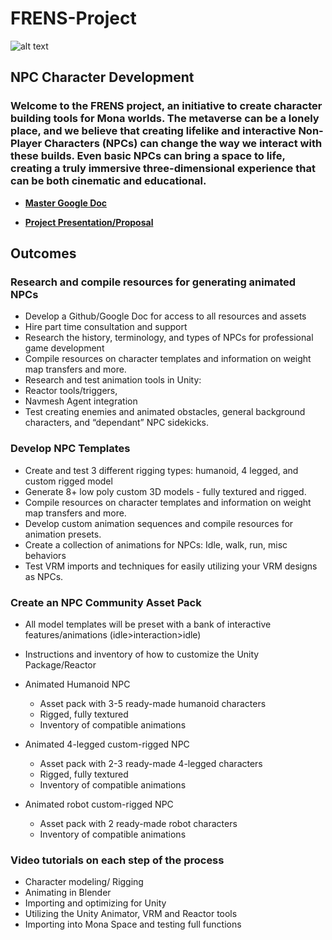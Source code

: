 # FRENS-Project

![alt text](https://gateway.pinata.cloud/ipfs/QmeGmoiA8RcXWgkP3kzfhCGwhc6gu3QMbxH8kqg2H11oe3)  

## NPC Character Development  
### Welcome to the FRENS project, an initiative to create character building tools for Mona worlds. The metaverse can be a lonely place, and we believe that creating lifelike and interactive Non-Player Characters (NPCs) can change the way we interact with these builds. Even basic NPCs can bring a space to life, creating a truly immersive three-dimensional experience that can be both cinematic and educational. 

- **[Master Google Doc](https://docs.google.com/document/d/1n0FLwARSTRZNjAyPzXoeQeP58nY-RgnI9N1HER8Kyiw/edit?usp=sharing)**  


- **[Project Presentation/Proposal](https://www.canva.com/design/DAFclcatOME/F3wj0k6RMCpvPIj02XOzDA/edit?utm_content=DAFclcatOME&utm_campaign=designshare&utm_medium=link2&utm_source=sharebutton)**  


## Outcomes  
### **Research and compile resources for generating animated NPCs**  
- Develop a Github/Google Doc for access to all resources and assets  
- Hire part time consultation and support  
- Research the history, terminology, and types of NPCs for professional game development  
- Compile resources on character templates and information on weight map transfers and more.  
- Research and test animation tools in Unity:   
- Reactor tools/triggers,   
- Navmesh Agent integration  
- Test creating enemies and animated obstacles, general background characters, and “dependant” NPC sidekicks.  


### **Develop NPC Templates**  
- Create and test 3 different rigging types: humanoid, 4 legged, and custom rigged model  
- Generate 8+ low poly custom 3D models - fully textured and rigged.  
- Compile resources on character templates and information on weight map transfers and more.  
- Develop custom animation sequences and compile resources for animation presets.  
- Create a collection of animations for NPCs: Idle, walk, run, misc behaviors  
- Test VRM imports and techniques for easily utilizing your VRM designs as NPCs.  

### **Create an NPC Community Asset Pack**  
- All model templates will be preset with a bank of interactive features/animations (idle>interaction>idle)  
- Instructions and inventory of how to customize the Unity Package/Reactor  

- Animated Humanoid NPC  
	- Asset pack with 3-5 ready-made humanoid characters  
	- Rigged, fully textured  
	- Inventory of compatible animations  

- Animated 4-legged custom-rigged NPC  
	- Asset pack with 2-3 ready-made 4-legged characters  
	- Rigged, fully textured  
	- Inventory of compatible animations  

- Animated robot custom-rigged NPC  
	- Asset pack with 2 ready-made robot characters  
	- Inventory of compatible animations  


### **Video tutorials on each step of the process**  
- Character modeling/ Rigging  
- Animating in Blender  
- Importing and optimizing for Unity  
- Utilizing the Unity Animator, VRM and Reactor tools  
- Importing into Mona Space and testing full functions  



